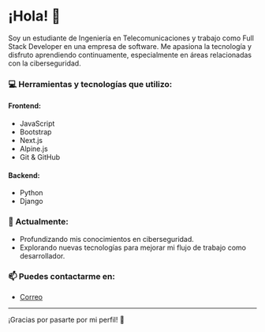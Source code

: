 # ¡Hola! 👋

Soy un estudiante de Ingeniería en Telecomunicaciones y trabajo como Full Stack Developer en una empresa de software. Me apasiona la tecnología y disfruto aprendiendo continuamente, especialmente en áreas relacionadas con la ciberseguridad.

### 💻 Herramientas y tecnologías que utilizo:

#### **Frontend:**
- JavaScript
- Bootstrap
- Next.js
- Alpine.js
- Git & GitHub

#### **Backend:**
- Python
- Django

### 🌱 Actualmente:
- Profundizando mis conocimientos en ciberseguridad.
- Explorando nuevas tecnologías para mejorar mi flujo de trabajo como desarrollador.

### 📫 Puedes contactarme en:
- [Correo](matteograumann@gmail.com)

---

¡Gracias por pasarte por mi perfil! 🚀
